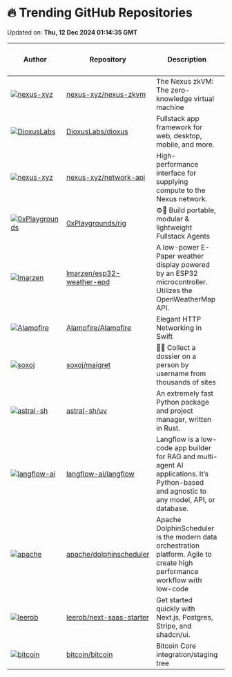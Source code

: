 # 🔥 Trending GitHub Repositories

Updated on: **Thu, 12 Dec 2024 01:14:35 GMT**

| Author | Repository | Description | Language | ⭐ Total Stars | 🌟 Stars Today |
|--------|------------|-------------|----------|----------------|----------------|
| [![nexus-xyz](https://avatars.githubusercontent.com/u/864855?s=40&v=4)](https://github.com/nexus-xyz) | [nexus-xyz/nexus-zkvm](https://github.com/nexus-xyz/nexus-zkvm) | The Nexus zkVM: The zero-knowledge virtual machine | Rust | 1454 | 39 |
| [![DioxusLabs](https://avatars.githubusercontent.com/u/10237910?s=40&v=4)](https://github.com/DioxusLabs) | [DioxusLabs/dioxus](https://github.com/DioxusLabs/dioxus) | Fullstack app framework for web, desktop, mobile, and more. | Rust | 22167 | 116 |
| [![nexus-xyz](https://avatars.githubusercontent.com/u/394889?s=40&v=4)](https://github.com/nexus-xyz) | [nexus-xyz/network-api](https://github.com/nexus-xyz/network-api) | High-performance interface for supplying compute to the Nexus network. | Rust | 113 | 18 |
| [![0xPlaygrounds](https://avatars.githubusercontent.com/u/3653954?s=40&v=4)](https://github.com/0xPlaygrounds) | [0xPlaygrounds/rig](https://github.com/0xPlaygrounds/rig) | ⚙️🦀 Build portable, modular & lightweight Fullstack Agents | Rust | 488 | 63 |
| [![lmarzen](https://avatars.githubusercontent.com/u/98473324?s=40&v=4)](https://github.com/lmarzen) | [lmarzen/esp32-weather-epd](https://github.com/lmarzen/esp32-weather-epd) | A low-power E-Paper weather display powered by an ESP32 microcontroller. Utilizes the OpenWeatherMap API. | C | 3988 | 404 |
| [![Alamofire](https://avatars.githubusercontent.com/u/169110?s=40&v=4)](https://github.com/Alamofire) | [Alamofire/Alamofire](https://github.com/Alamofire/Alamofire) | Elegant HTTP Networking in Swift | Swift | 41392 | 42 |
| [![soxoj](https://avatars.githubusercontent.com/u/31013580?s=40&v=4)](https://github.com/soxoj) | [soxoj/maigret](https://github.com/soxoj/maigret) | 🕵️‍♂️ Collect a dossier on a person by username from thousands of sites | Python | 12373 | 711 |
| [![astral-sh](https://avatars.githubusercontent.com/u/1309177?s=40&v=4)](https://github.com/astral-sh) | [astral-sh/uv](https://github.com/astral-sh/uv) | An extremely fast Python package and project manager, written in Rust. | Rust | 31705 | 418 |
| [![langflow-ai](https://avatars.githubusercontent.com/u/24829397?s=40&v=4)](https://github.com/langflow-ai) | [langflow-ai/langflow](https://github.com/langflow-ai/langflow) | Langflow is a low-code app builder for RAG and multi-agent AI applications. It’s Python-based and agnostic to any model, API, or database. | Python | 37993 | 189 |
| [![apache](https://avatars.githubusercontent.com/u/28628088?s=40&v=4)](https://github.com/apache) | [apache/dolphinscheduler](https://github.com/apache/dolphinscheduler) | Apache DolphinScheduler is the modern data orchestration platform. Agile to create high performance workflow with low-code | Java | 13057 | 7 |
| [![leerob](https://avatars.githubusercontent.com/u/9113740?s=40&v=4)](https://github.com/leerob) | [leerob/next-saas-starter](https://github.com/leerob/next-saas-starter) | Get started quickly with Next.js, Postgres, Stripe, and shadcn/ui. | TypeScript | 6315 | 365 |
| [![bitcoin](https://avatars.githubusercontent.com/u/126646?s=40&v=4)](https://github.com/bitcoin) | [bitcoin/bitcoin](https://github.com/bitcoin/bitcoin) | Bitcoin Core integration/staging tree | C++ | 80591 | 130 |
